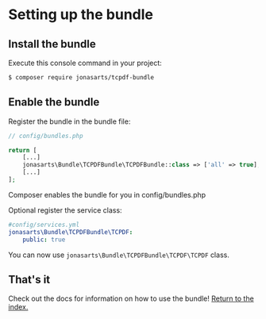 Setting up the bundle
=====================

## Install the bundle

Execute this console command in your project:

``` bash
$ composer require jonasarts/tcpdf-bundle
```

## Enable the bundle

Register the bundle in the bundle file:

```php
// config/bundles.php

return [
    [...]
    jonasarts\Bundle\TCPDFBundle\TCPDFBundle::class => ['all' => true],
    [...]
];

```

Composer enables the bundle for you in config/bundles.php

Optional register the service class:

```yaml
#config/services.yml
jonasarts\Bundle\TCPDFBundle\TCPDF:
    public: true
```

You can now use `jonasarts\Bundle\TCPDFBundle\TCPDF\TCPDF` class.

## That's it

Check out the docs for information on how to use the bundle! [Return to the index.](index.md)

